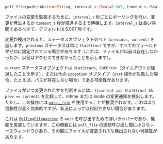 ```julia
poll_file(path::AbstractString, interval_s::Real=5.007, timeout_s::Real=-1) -> (previous::StatStruct, current)
```

ファイルの変更を監視するために、`interval_s` 秒ごとにポーリングを行い、変更が発生するか `timeout_s` 秒が経過するまで待機します。`interval_s` は長い期間であるべきで、デフォルトは 5.007 秒です。

変更が検出されると、ステータスオブジェクトのペア `(previous, current)` を返します。`previous` ステータスは常に `StatStruct` ですが、すべてのフィールドがゼロに設定されている場合があります（これは、ファイルが以前は存在しなかったか、以前はアクセスできなかったことを示します）。

`current` ステータスオブジェクトは `StatStruct`、`EOFError`（タイムアウトが経過したことを示す）、または他の `Exception` サブタイプ（`stat` 操作が失敗した場合、たとえば、パスが存在しない場合）である可能性があります。

ファイルがいつ変更されたかを判断するには、`!(current isa StatStruct && prev == current)` を比較して、mtime または inode の変更通知を検出します。ただし、この操作には [`watch_file`](@ref) を使用することが推奨されます。これはより信頼性が高く効率的ですが、状況によっては利用できない場合があります。

これは [`PollingFileWatcher`](@ref) の `wait` を呼び出すための薄いラッパーであり、機能を実装していますが、この関数には `poll_file` の連続呼び出し間に小さなレースウィンドウがあり、その間にファイルが変更されても検出されない可能性があります。
